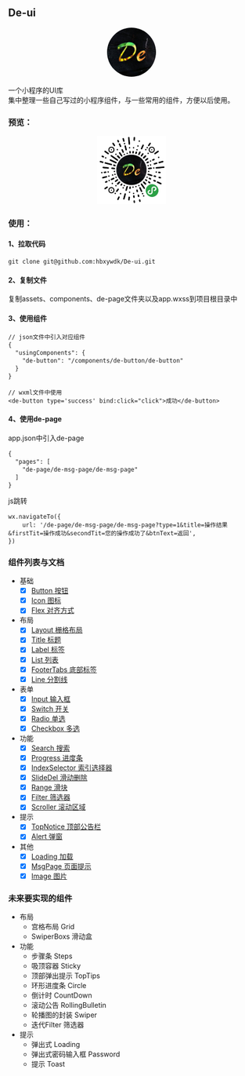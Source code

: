 ## De-ui
<p align="center">
  <img style="border-radius: 50%;" src="./assets/img/logo.jpg" width="100" alt="De-ui logo">
</p>

一个小程序的UI库  
集中整理一些自己写过的小程序组件，与一些常用的组件，方便以后使用。

### 预览：

<p align="center">
  <img src="./assets/img/wx_code.jpg" width="140" alt="wx_code">
</p>

### 使用：

#### 1、拉取代码
```
git clone git@github.com:hbxywdk/De-ui.git
```

#### 2、复制文件
复制assets、components、de-page文件夹以及app.wxss到项目根目录中

#### 3、使用组件
```
// json文件中引入对应组件
{
  "usingComponents": {
    "de-button": "/components/de-button/de-button"
  }
}

// wxml文件中使用
<de-button type='success' bind:click="click">成功</de-button>
```

#### 4、使用de-page
app.json中引入de-page
```
{
  "pages": [
    "de-page/de-msg-page/de-msg-page"
  ]
}
```
js跳转
```
wx.navigateTo({
    url: '/de-page/de-msg-page/de-msg-page?type=1&title=操作结果&firstTit=操作成功&secondTit=您的操作成功了&btnText=返回',
})
```

### 组件列表与文档

- 基础
    - [x] [Button 按钮](./components/de-button/README.md)
    - [x] [Icon 图标](./components/de-icon/README.md)
    - [x] [Flex 对齐方式](./pages/Base/flex/README.md)
- 布局
    - [x] [Layout 栅格布局](./components/de-col/README.md)
    - [x] [Title 标题](./components/de-title/README.md)
    - [x] [Label 标签](./components/de-label/README.md)
    - [x] [List 列表](./components/de-list/README.md)
    - [x] [FooterTabs 底部标签](./components/de-footer-tabs/README.md)
    - [x] [Line 分割线](./components/de-line/README.md)

- 表单
    - [x] [Input 输入框](./components/de-input/README.md)
    - [x] [Switch 开关](./components/de-switch/README.md)
    - [x] [Radio 单选](./components/de-radio/README.md)
    - [x] [Checkbox 多选](./components/de-checkbox/README.md)
- 功能
    - [x] [Search 搜索](./components/de-search/README.md)
    - [x] [Progress 进度条](./components/de-progress/README.md)
    - [x] [IndexSelector 索引选择器](./components/de-index-selector/README.md)
    - [x] [SlideDel 滑动删除](./components/de-slidedel/README.md)
    - [x] [Range 滑块](./components/de-range/README.md)
    - [x] [Filter 筛选器](./components/de-filter/README.md)
    - [x] [Scroller 滚动区域](./components/de-scroller/README.md)
- 提示
    - [x] [TopNotice 顶部公告栏](./components/de-top-notice/README.md)
    - [x] [Alert 弹窗](./components/de-alert/README.md)
- 其他
    - [x] [Loading 加载](./components/de-loading/README.md)
    - [x] [MsgPage 页面提示](./de-page/de-msg-page/README.md)
    - [x] [Image 图片](./components/de-image/README.md)
    
### 未来要实现的组件
- 布局
    - 宫格布局 Grid
    - SwiperBoxs 滑动盒
- 功能
    - 步骤条 Steps
    - 吸顶容器 Sticky
    - 顶部弹出提示 TopTips
    - 环形进度条 Circle
    - 倒计时 CountDown
    - 滚动公告 RollingBulletin
    - 轮播图的封装 Swiper
    - 迭代Filter 筛选器
- 提示
    - 弹出式 Loading
    - 弹出式密码输入框 Password
    - 提示 Toast
